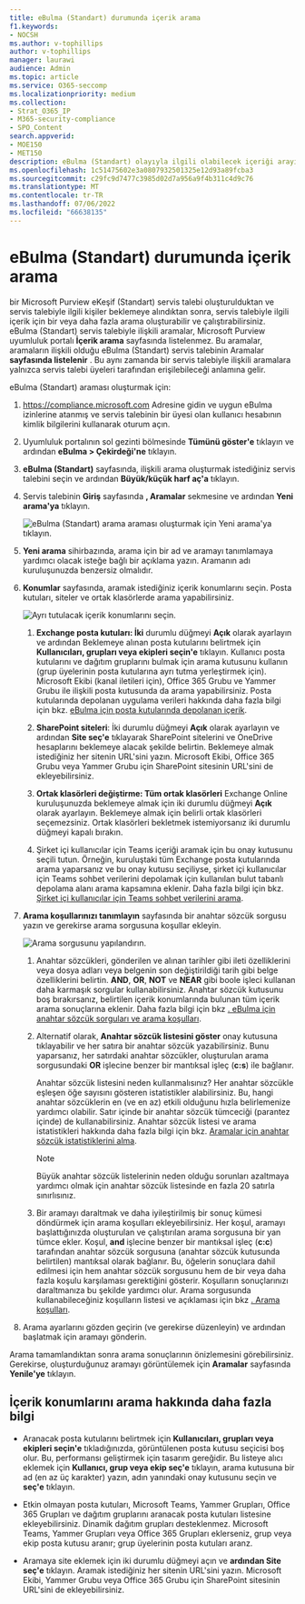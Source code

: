 ```yaml
---
title: eBulma (Standart) durumunda içerik arama
f1.keywords:
- NOCSH
ms.author: v-tophillips
author: v-tophillips
manager: laurawi
audience: Admin
ms.topic: article
ms.service: O365-seccomp
ms.localizationpriority: medium
ms.collection:
- Strat_O365_IP
- M365-security-compliance
- SPO_Content
search.appverid:
- MOE150
- MET150
description: eBulma (Standart) olayıyla ilgili olabilecek içeriği arayın.
ms.openlocfilehash: 1c51475602e3a0807932501325e12d93a89fcba3
ms.sourcegitcommit: c29fc9d7477c3985d02d7a956a9f4b311c4d9c76
ms.translationtype: MT
ms.contentlocale: tr-TR
ms.lasthandoff: 07/06/2022
ms.locfileid: "66638135"
---
```

# <a name="search-for-content-in-a-ediscovery-standard-case"></a>eBulma (Standart) durumunda içerik arama

bir Microsoft Purview eKeşif (Standart) servis talebi oluşturulduktan ve servis talebiyle ilgili kişiler beklemeye alındıktan sonra, servis talebiyle ilgili içerik için bir veya daha fazla arama oluşturabilir ve çalıştırabilirsiniz. eBulma (Standart) servis talebiyle ilişkili aramalar, Microsoft Purview uyumluluk portalı **İçerik arama** sayfasında listelenmez. Bu aramalar, aramaların ilişkili olduğu eBulma (Standart) servis talebinin Aramalar **sayfasında listelenir** . Bu aynı zamanda bir servis talebiyle ilişkili aramalara yalnızca servis talebi üyeleri tarafından erişilebileceği anlamına gelir.

eBulma (Standart) araması oluşturmak için:
  
1. <https://compliance.microsoft.com> Adresine gidin ve uygun eBulma izinlerine atanmış ve servis talebinin bir üyesi olan kullanıcı hesabının kimlik bilgilerini kullanarak oturum açın.

2. Uyumluluk portalının sol gezinti bölmesinde **Tümünü göster'e** tıklayın ve ardından **eBulma > Çekirdeği'ne** tıklayın.

3. **eBulma (Standart)** sayfasında, ilişkili arama oluşturmak istediğiniz servis talebini seçin ve ardından **Büyük/küçük harf aç'a** tıklayın.

4. Servis talebinin **Giriş** sayfasında **, Aramalar** sekmesine ve ardından **Yeni arama'ya** tıklayın.

   ![eBulma (Standart) arama araması oluşturmak için Yeni arama'ya tıklayın.](../media/CoreeDiscoverySearch1.png)

5. **Yeni arama** sihirbazında, arama için bir ad ve aramayı tanımlamaya yardımcı olacak isteğe bağlı bir açıklama yazın. Aramanın adı kuruluşunuzda benzersiz olmalıdır.

6. **Konumlar** sayfasında, aramak istediğiniz içerik konumlarını seçin. Posta kutuları, siteler ve ortak klasörlerde arama yapabilirsiniz.

    ![Ayrı tutulacak içerik konumlarını seçin.](../media/ContentSearchLocations.png)
  
   1. **Exchange posta kutuları: İki** durumlu düğmeyi **Açık** olarak ayarlayın ve ardından Beklemeye alınan posta kutularını belirtmek için **Kullanıcıları, grupları veya ekipleri seçin'e** tıklayın. Kullanıcı posta kutularını ve dağıtım gruplarını bulmak için arama kutusunu kullanın (grup üyelerinin posta kutularına ayrı tutma yerleştirmek için). Microsoft Ekibi (kanal iletileri için), Office 365 Grubu ve Yammer Grubu ile ilişkili posta kutusunda da arama yapabilirsiniz. Posta kutularında depolanan uygulama verileri hakkında daha fazla bilgi için bkz. [eBulma için posta kutularında depolanan içerik](what-is-stored-in-exo-mailbox.md).

   2. **SharePoint siteleri**: İki durumlu düğmeyi **Açık** olarak ayarlayın ve ardından **Site seç'e** tıklayarak SharePoint sitelerini ve OneDrive hesaplarını beklemeye alacak şekilde belirtin. Beklemeye almak istediğiniz her sitenin URL'sini yazın. Microsoft Ekibi, Office 365 Grubu veya Yammer Grubu için SharePoint sitesinin URL'sini de ekleyebilirsiniz.
  
   3. **Ortak klasörleri değiştirme: Tüm ortak klasörleri** Exchange Online kuruluşunuzda beklemeye almak için iki durumlu düğmeyi **Açık** olarak ayarlayın. Beklemeye almak için belirli ortak klasörleri seçemezsiniz. Ortak klasörleri bekletmek istemiyorsanız iki durumlu düğmeyi kapalı bırakın.
  
   4. Şirket içi kullanıcılar için Teams içeriği aramak için bu onay kutusunu seçili tutun. Örneğin, kuruluştaki tüm Exchange posta kutularında arama yaparsanız ve bu onay kutusu seçiliyse, şirket içi kullanıcılar için Teams sohbet verilerini depolamak için kullanılan bulut tabanlı depolama alanı arama kapsamına eklenir. Daha fazla bilgi için bkz. [Şirket içi kullanıcılar için Teams sohbet verilerini arama](search-cloud-based-mailboxes-for-on-premises-users.md).

7. **Arama koşullarınızı tanımlayın** sayfasında bir anahtar sözcük sorgusu yazın ve gerekirse arama sorgusuna koşullar ekleyin.

   ![Arama sorgusunu yapılandırın.](../media/ContentSearchQuery.png)

   1. Anahtar sözcükleri, gönderilen ve alınan tarihler gibi ileti özelliklerini veya dosya adları veya belgenin son değiştirildiği tarih gibi belge özelliklerini belirtin. **AND**, **OR**, **NOT** ve **NEAR** gibi boole işleci kullanan daha karmaşık sorgular kullanabilirsiniz. Anahtar sözcük kutusunu boş bırakırsanız, belirtilen içerik konumlarında bulunan tüm içerik arama sonuçlarına eklenir. Daha fazla bilgi için bkz [. eBulma için anahtar sözcük sorguları ve arama koşulları](keyword-queries-and-search-conditions.md).

   2. Alternatif olarak, **Anahtar sözcük listesini göster** onay kutusuna tıklayabilir ve her satıra bir anahtar sözcük yazabilirsiniz. Bunu yaparsanız, her satırdaki anahtar sözcükler, oluşturulan arama sorgusundaki **OR** işlecine benzer bir mantıksal işleç (**c:s**) ile bağlanır.

      Anahtar sözcük listesini neden kullanmalısınız? Her anahtar sözcükle eşleşen öğe sayısını gösteren istatistikler alabilirsiniz. Bu, hangi anahtar sözcüklerin en (ve en az) etkili olduğunu hızla belirlemenize yardımcı olabilir. Satır içinde bir anahtar sözcük tümceciği (parantez içinde) de kullanabilirsiniz. Anahtar sözcük listesi ve arama istatistikleri hakkında daha fazla bilgi için bkz. [Aramalar için anahtar sözcük istatistiklerini alma](view-keyword-statistics-for-content-search.md#get-keyword-statistics-for-searches).

      > [!NOTE]
      > Büyük anahtar sözcük listelerinin neden olduğu sorunları azaltmaya yardımcı olmak için anahtar sözcük listesinde en fazla 20 satırla sınırlısınız.

   3. Bir aramayı daraltmak ve daha iyileştirilmiş bir sonuç kümesi döndürmek için arama koşulları ekleyebilirsiniz. Her koşul, aramayı başlattığınızda oluşturulan ve çalıştırılan arama sorgusuna bir yan tümce ekler. Koşul, **and** işlecine benzer bir mantıksal işleç (**c:c**) tarafından anahtar sözcük sorgusuna (anahtar sözcük kutusunda belirtilen) mantıksal olarak bağlanır. Bu, öğelerin sonuçlara dahil edilmesi için hem anahtar sözcük sorgusunu hem de bir veya daha fazla koşulu karşılaması gerektiğini gösterir. Koşulların sonuçlarınızı daraltmanıza bu şekilde yardımcı olur. Arama sorgusunda kullanabileceğiniz koşulların listesi ve açıklaması için bkz [. Arama koşulları](keyword-queries-and-search-conditions.md#search-conditions).

8. Arama ayarlarını gözden geçirin (ve gerekirse düzenleyin) ve ardından başlatmak için aramayı gönderin.

Arama tamamlandıktan sonra arama sonuçlarının önizlemesini görebilirsiniz. Gerekirse, oluşturduğunuz aramayı görüntülemek için **Aramalar** sayfasında **Yenile'ye** tıklayın.

## <a name="more-information-about-searching-content-locations"></a>İçerik konumlarını arama hakkında daha fazla bilgi

- Aranacak posta kutularını belirtmek için **Kullanıcıları, grupları veya ekipleri seçin'e** tıkladığınızda, görüntülenen posta kutusu seçicisi boş olur. Bu, performansı geliştirmek için tasarım gereğidir. Bu listeye alıcı eklemek için **Kullanıcı, grup veya ekip seç'e** tıklayın, arama kutusuna bir ad (en az üç karakter) yazın, adın yanındaki onay kutusunu seçin ve **seç'e** tıklayın.

- Etkin olmayan posta kutuları, Microsoft Teams, Yammer Grupları, Office 365 Grupları ve dağıtım gruplarını aranacak posta kutuları listesine ekleyebilirsiniz. Dinamik dağıtım grupları desteklenmez. Microsoft Teams, Yammer Grupları veya Office 365 Grupları eklerseniz, grup veya ekip posta kutusu aranır; grup üyelerinin posta kutuları aranz.

- Aramaya site eklemek için iki durumlu düğmeyi açın ve **ardından Site seç'e** tıklayın. Aramak istediğiniz her sitenin URL'sini yazın. Microsoft Ekibi, Yammer Grubu veya Office 365 Grubu için SharePoint sitesinin URL'sini de ekleyebilirsiniz.

